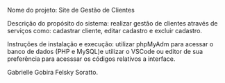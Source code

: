 Nome do projeto: Site de Gestão de Clientes

Descrição do propósito do sistema: realizar gestão de clientes através de serviços como: cadastrar cliente, editar cadastro e excluir cadastro.

Instruções de instalação e execução:  utilizar phpMyAdm para acessar o banco de dados (PHP e MySQL)e utilizar o VSCode ou editor de sua preferência para acesssar os códigos relativos a interface.

Gabrielle Gobira Felsky Soratto. 
